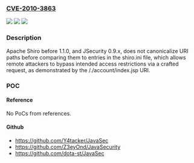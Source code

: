### [CVE-2010-3863](https://cve.mitre.org/cgi-bin/cvename.cgi?name=CVE-2010-3863)
![](https://img.shields.io/static/v1?label=Product&message=n%2Fa&color=blue)
![](https://img.shields.io/static/v1?label=Version&message=n%2Fa&color=blue)
![](https://img.shields.io/static/v1?label=Vulnerability&message=n%2Fa&color=brighgreen)

### Description

Apache Shiro before 1.1.0, and JSecurity 0.9.x, does not canonicalize URI paths before comparing them to entries in the shiro.ini file, which allows remote attackers to bypass intended access restrictions via a crafted request, as demonstrated by the /./account/index.jsp URI.

### POC

#### Reference
No PoCs from references.

#### Github
- https://github.com/Y4tacker/JavaSec
- https://github.com/Z3eyOnd/JavaSecurity
- https://github.com/dota-st/JavaSec

